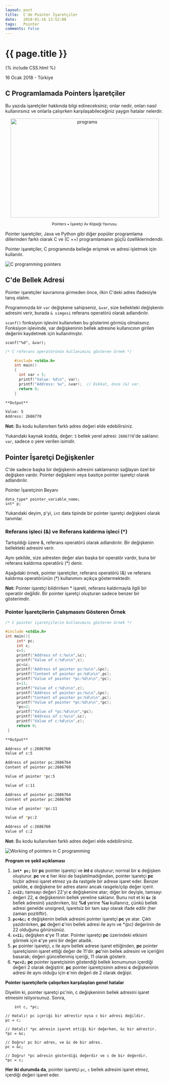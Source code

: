 ```yaml
---
layout: post
title:  C'de Pointer İşaretçiler
date:   2018-01-16 13:52:00
tags:   Pointer
comments: False
---
```


{{ page.title }}
================
{% include CSS.html %}

<p class="meta">16 Ocak 2018 - Türkiye</p>

C Programlamada Pointers İşaretçiler
-------------

Bu yazıda işaretçiler hakkında bilgi edineceksiniz; onlar nedir, onları nasıl kullanırsınız ve onlarla çalışırken karşılaşabileceğiniz yaygın hatalar nelerdir.

<div class='pull-right alert alert-warning' style="margin: 15px; text-align: center;">
  <img src="/images/pointer-treinamento.jpg" alt="programs" class="img-responsive" width="470px" height="313px"/>
  <p><small>Pointers &bull; İşaretçi Av Köpeği Yavrusu.</small></p>
</div>

Pointer işaretçiler, Java ve Python gibi diğer popüler programlama dillerinden farklı olarak C ve (C ++) programlamanın güçlü özelliklerindendir. 

Pointer işaretçiler, C programında belleğe erişmek ve adresi işletmek için kullanılır.


![C programming pointers](/images/PointersF.png "C programming pointers")

C'de Bellek Adresi
------------

Pointer işaretçiler kavramına girmeden önce, ilkin C'deki adres ifadesiyle tanış olalım.

Programınızda bir `var` değişkene sahipseniz, `&var`, size bellekteki değişkenin adresini verir, burada `& simgesi` referans operatörü olarak adlandırılır.

`scanf()` fonksiyon işlevini kullanırken bu gösterimi görmüş olmalısınız.
Fonksiyon işlevinde, var değişkeninin bellek adresine kullanıcının girilen değerini kaydetmek için kullanılmıştır.

~~~
scanf("%d", &var);
~~~
~~~c
/* C referans operatörünün kullanımını gösteren örnek */

    #include <stdio.h>
    int main()
    {
      int var = 5;
      printf("Value: %d\n", var);
      printf("Address: %u", &var);  // Dikkat, önce (&) var.
      return 0;
    }
~~~

~~~bash
**Output**

Value: 5 
Address: 2686778
~~~

**Not:** Bu kodu kullanırken farklı adres değeri elde edebilirsiniz.

Yukarıdaki kaynak kodda, değer: `5` bellek yerel adresi: `2686778`'de saklanır. `var`, sadece o yere verilen isimdir.

Pointer İşaretçi Değişkenler
-----------------

C'de sadece başka bir değişkenin adresini saklamanızı sağlayan özel bir değişken vardır. Pointer değişkeni veya basitçe pointer işaretçi olarak adlandırılır.

Pointer İşaretçinin Beyanı
~~~
data_type* pointer_variable_name;
int* p;
~~~

Yukarıdaki deyim, p'yi, `int` data tipinde bir pointer işaretçi değişkeni olarak tanımlar.

### Referans işleci (&) ve Referans kaldırma işleci (*)

Tartışıldığı üzere &, referans operatörü olarak adlandırılır. Bir değişkenin bellekteki adresini verir.

Aynı şekilde, size adresten değer alan başka bir operatör vardır, buna bir referans kaldırma operatörü (*) denir.

Aşağıdaki örnek, pointer işaretçiler, referans operatörü (&) ve referans kaldırma operatörünün (*) kullanımını açıkça göstermektedir.

**Not:** Pointer işaretçi bildirirken * işareti, referans kaldırmayla ilgili bir operatör değildir. Bir pointer işaretçi oluşturan sadece benzer bir gösterimdir.

### Pointer İşaretçilerin Çalışmasını Gösteren Örnek

~~~c
/* C pointer işaretçilerin kullanımını gösteren örnek */ 

#include <stdio.h>
int main(){
     int* pc;
     int c;
     c=5;
     printf("Address of c:%u\n",&c);
     printf("Value of c:%d\n\n",c);
     pc=&c;
     printf("Address of pointer pc:%u\n",&pc);
     printf("Content of pointer pc:%d\n\n",pc);
     printf("Value of pointer *pc:%d\n\n",*pc);
     c=11;
     printf("Value of c:%d\n\n",c);
     printf("Address of pointer pc:%u\n",&pc);
     printf("Content of pointer pc:%d\n\n",pc);
     printf("Value of pointer *pc:%d\n\n",*pc);
     *pc=2;
     printf("Value of *pc:%d\n\n",*pc);
     printf("Address of c:%u\n",&c);
     printf("Value of c:%d\n\n",c);
     return 0;
 }
~~~
~~~bash
**Output**

Address of c:2686760
Value of c:5

Address of pointer pc:2686764
Content of pointer pc:2686760

Value of pointer *pc:5

Value of c:11

Address of pointer pc:2686764
Content of pointer pc:2686760

Value of pointer *pc:11

Value of *pc:2

Address of c:2686760
Value of c:2
~~~

**Not:** Bu kodu kullanırken farklı adres değeri elde edebilirsiniz.

![Working of pointers in C programming](/images/pointers.jpg "C pointers")

**Program ve şekil açıklaması**

1. **`int* pc;`** bir **pc** pointer işaretçi ve **int c** oluşturur; normal bir **c** değişken oluşturur.
**pc** ve **c** her ikisi de başlatılmadığından, pointer işaretçi **pc** hiçbir adresi işaret etmez ya da rastgele bir adrese işaret eder. Benzer şekilde, **c** değişkene bir adres atanır ancak rasgele/çöp değer içerir.
2.  **`c=22;`** tamsayı değeri 22'yi **c** değişkenine atar; diğer bir deyişle,  tamsayı değeri 22, **c** değişkeninin bellek yereline saklanır.
Bunu not et ki **`&c`** (**c** bellek adresini) yazdırırken, biz **%d** yerine **%u** kullanırız, çünkü bellek adresi genelde unsigned, işaretsiz bir tam sayı olarak ifade edilir (her zaman pozitiftir).
3.  **`pc=&c;`** **c** değişkenin bellek adresini pointer işaretçi **pc** ye atar.
Çıktı yazdırılırken, **pc** değeri **c**'nin bellek adresi ile aynı ve **(*pc)** değerinin de 22 olduğunu görürsünüz.
4.  **`c=11;`** değişken **c**'ye 11 atar.
Pointer işaretçi **pc** üzerindeki etkisini görmek için **c**'ye yeni bir değer atadık.
5.  **`pc`** pointer işaretçi, **`c`** ile aynı bellek adrese işaret ettiğinden, **pc** pointer işaretçisinin işaret ettiği değer de 11'dir.
**pc**'nin bellek adresini ve içeriğini basarak; değeri güncellenmiş içeriği, 11 olarak gösterir.
6.  **`*pc=2;`** **pc** pointer işaretçisinin gösterdiği bellek konumunun içerdiği değeri 2 olarak değiştirir.
**pc** pointer işaretçisinin adresi **c** değişkeninin adresi ile aynı olduğu için **c**'nin değeri de 2 olarak değişir.

**Pointer işaretçilerle çalışırken karşılaşılan genel hatalar**

Diyelim ki, pointer işaretçi pc'nin, c değişkeninin bellek adresini işaret etmesini istiyorsunuz. Sonra,
~~~ 
    int c, *pc;
~~~ 
    // Hatalı! pc içeriği bir adrestir oysa c bir adresi değildir.
    pc = c;
    
    // Hatalı! *pc adresin işaret ettiği bir değerken, &c bir adrestir.
    *pc = &c; 
    
    // Doğru! pc bir adres, ve &c de bir adres.
    pc = &c; 
    
    // Doğru! *pc adresin gösterdiği değerdir ve c de bir değerdir.
    *pc = c;

**Her iki durumda da**, pointer işaretçi `pc`, `c` bellek adresini işaret etmez, içerdiği değeri işaret eder.
